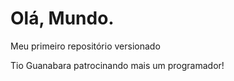 # Olá, Mundo.
 Meu primeiro repositório versionado

Tio Guanabara patrocinando mais um programador!
